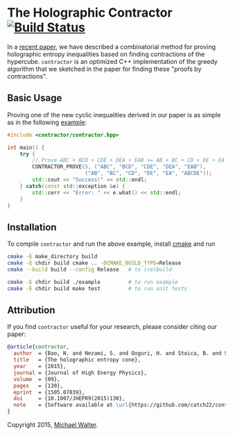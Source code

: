 The Holographic Contractor [![Build Status](https://travis-ci.org/catch22/contractor.svg)](https://travis-ci.org/catch22/contractor)
==========================

In a [recent paper](http://arxiv.org/abs/1505.07839), we have described a combinatorial method for proving holographic entropy inequalities based on finding contractions of the hypercube.
`contractor` is an optimized C++ implementation of the greedy algorithm that we sketched in the paper for finding these "proofs by contractions".


Basic Usage
-----------

Proving one of the new cyclic inequalities derived in our paper is as simple as in the following [example](example.cpp):

~~~cpp
#include <contractor/contractor.hpp>

int main() {
    try {
        // Prove ABC + BCD + CDE + DEA + EAB >= AB + BC + CD + DE + EA + ABCDE
        CONTRACTOR_PROVE(5, ("ABC", "BCD", "CDE", "DEA", "EAB"),
                         ("AB", "BC", "CD", "DE", "EA", "ABCDE"));
        std::cout << "Success!" << std::endl;
    } catch(const std::exception &e) {
        std::cerr << "Error: " << e.what() << std::endl;
    }
}

~~~


Installation
------------

To compile `contractor` and run the above example, install [cmake](https://cmake.org) and run

~~~bash
cmake -E make_directory build
cmake -E chdir build cmake .. -DCMAKE_BUILD_TYPE=Release
cmake --build build --config Release   # to (re)build

cmake -E chdir build ./example         # to run example
cmake -E chdir build make test         # to run unit tests
~~~


Attribution
-----------

If you find `contractor` useful for your research, please consider citing our paper:

~~~bibtex
@article{contractor,
  author  = {Bao, N. and Nezami, S. and Ooguri, H. and Stoica, B. and Sully, J. and Walter, M.},
  title   = {The holographic entropy cone},
  year    = {2015},
  journal = {Journal of High Energy Physics},
  volume  = {09},
  pages   = {130},
  eprint  = {1505.07839},
  doi     = {10.1007/JHEP09(2015)130},
  note    = {Software available at \url{https://github.com/catch22/contractor/}.},
}
~~~

Copyright 2015, [Michael Walter](michael.walter@stanford.edu).
